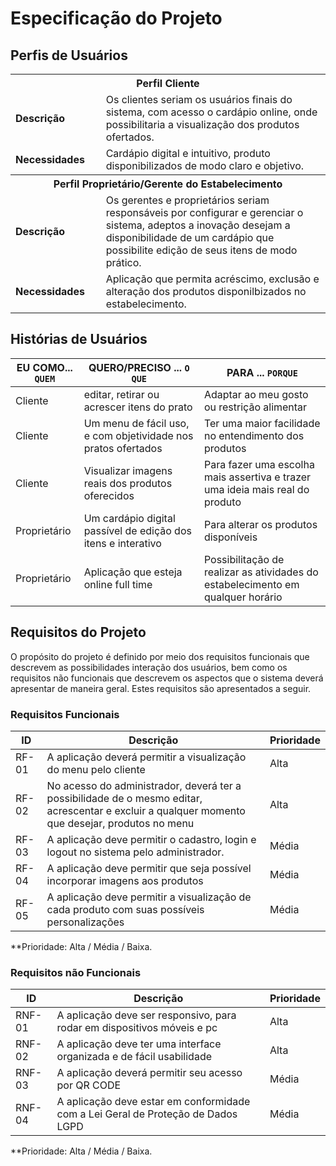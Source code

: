 # Especificação do Projeto

## Perfis de Usuários


<table>
<tbody>
<tr align=center>
<th colspan="2">Perfil Cliente </th>
</tr>
<tr>
<td width="150px"><b>Descrição</b></td>
<td width="600px"> Os clientes seriam os usuários finais do sistema, com acesso o cardápio online, onde possibilitaria a visualização dos produtos ofertados.  </td>
</tr>
<tr>
<td><b>Necessidades</b></td>
<td> Cardápio digital e intuitivo, produto disponibilizados de modo claro e objetivo. </td>
</tr>
<tr align=center>
<th colspan="2">Perfil Proprietário/Gerente do Estabelecimento </th>
</tr>
<tr>
<td width="150px"><b>Descrição</b></td>
<td width="600px"> Os gerentes e proprietários seriam responsáveis por configurar e gerenciar o sistema, adeptos a inovação desejam a disponibilidade de um cardápio que possibilite edição de seus itens de modo prático.</td>
</tr>
<tr>
<td><b>Necessidades</b></td>
<td> Aplicação que permita acréscimo, exclusão e alteração dos produtos disponilbizados no estabelecimento. </td>
</tr>

</tbody>
</table>


## Histórias de Usuários


|EU COMO... `QUEM`   | QUERO/PRECISO ... `O QUE` |PARA ... `PORQUE`                 |
|--------------------|---------------------------|----------------------------------|
| Cliente            | editar, retirar ou acrescer itens do prato| Adaptar ao meu gosto ou restrição alimentar|
| Cliente            |Um menu de fácil uso, e com objetividade nos pratos ofertados|Ter uma maior facilidade no entendimento dos produtos|
| Cliente            |Visualizar imagens reais dos produtos oferecidos| Para fazer uma escolha mais assertiva e trazer uma ideia mais real do produto|
| Proprietário       | Um cardápio digital passível de edição dos itens e interativo|Para alterar os produtos disponíveis|
| Proprietário| Aplicação que esteja online full time| Possibilitação de realizar as atividades do estabelecimento em qualquer horário|


## Requisitos do Projeto

O propósito do projeto é definido por meio dos requisitos funcionais que descrevem as possibilidades interação dos usuários, bem como os requisitos não funcionais que descrevem os aspectos que o sistema deverá apresentar de maneira geral. Estes requisitos são apresentados a seguir.

### Requisitos Funcionais



|ID    | Descrição                | Prioridade |
|-------|---------------------------------|----|
| RF-01 |A aplicação deverá permitir a visualização do menu pelo cliente|Alta|
| RF-02 |No acesso do administrador, deverá ter a possibilidade de o mesmo editar, acrescentar e excluir a qualquer momento que desejar, produtos no menu|Alta|
| RF-03 |A aplicação deve permitir o cadastro, login e logout no sistema pelo administrador.|Média|
| RF-04 |A aplicação deve permitir que seja possível incorporar imagens aos produtos|Média|
| RF-05 |A aplicação deve permitir a visualização de cada produto com suas possíveis personalizações|Média|



**Prioridade: Alta / Média / Baixa. 

### Requisitos não Funcionais



|ID      | Descrição               |Prioridade |
|--------|-------------------------|----|
| RNF-01 | A aplicação deve ser responsivo, para rodar em dispositivos móveis e pc|Alta| 
| RNF-02 | A aplicação deve ter uma interface organizada e de fácil usabilidade|Alta|
| RNF-03 | A aplicação deverá permitir seu acesso por QR CODE|Média|
| RNF-04 | A aplicação deve estar em conformidade com a Lei Geral de Proteção de Dados LGPD|Média|

**Prioridade: Alta / Média / Baixa. 

